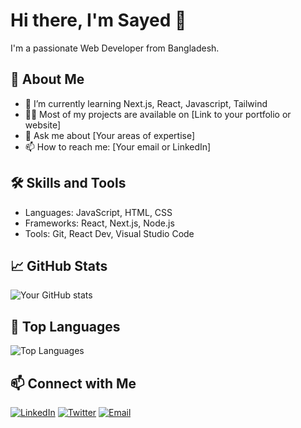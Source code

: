 # Hi there, I'm Sayed 👋

I'm a passionate Web Developer from Bangladesh.

## 👀 About Me
- 🌱 I’m currently learning Next.js, React, Javascript, Tailwind
- 🧑‍💻 Most of my projects are available on [Link to your portfolio or website]
- 💬 Ask me about [Your areas of expertise]
- 📫 How to reach me: [Your email or LinkedIn]

## 🛠️ Skills and Tools
- Languages:  JavaScript, HTML, CSS
- Frameworks: React, Next.js, Node.js
- Tools: Git, React Dev,  Visual Studio Code

## 📈 GitHub Stats
![Your GitHub stats](https://github-readme-stats.vercel.app/api?username=freelancersayed&show_icons=true&theme=dark)

## 🌟 Top Languages
![Top Languages](https://github-readme-stats.vercel.app/api/top-langs/?username=freelancersayed&layout=compact&theme=dark)

## 📫 Connect with Me
[![LinkedIn](https://img.shields.io/badge/LinkedIn-blue?style=flat&logo=linkedin)](https://www.linkedin.com/in/mdsayedhossain/)
[![Twitter](https://img.shields.io/badge/Twitter-blue?style=flat&logo=twitter)](https://x.com/sayedhossain45)
[![Email](https://img.shields.io/badge/Email-blue?style=flat&logo=gmail)](mailto:freelancersayed45@gmail.com)
